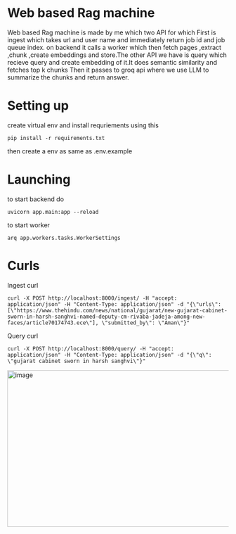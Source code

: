 # **Web based Rag machine**

Web based Rag machine is made by me which two API for which First is ingest which takes url and user name and immediately return job id and job queue index.
on backend it calls a worker which then fetch pages ,extract ,chunk ,create embeddings and store.The other API we have is query which recieve query and create 
embedding of it.It does semantic similarity and fetches top k chunks Then it passes to groq api where we use LLM to summarize the chunks and return answer.

# **Setting up**

create virtual env and install requriements using this

    pip install -r requirements.txt

then create a env as same as .env.example

# **Launching**

to start backend do 

    uvicorn app.main:app --reload

to start worker 

    arq app.workers.tasks.WorkerSettings

# **Curls**

Ingest curl

    curl -X POST http://localhost:8000/ingest/ -H "accept: application/json" -H "Content-Type: application/json" -d "{\"urls\": [\"https://www.thehindu.com/news/national/gujarat/new-gujarat-cabinet-sworn-in-harsh-sanghvi-named-deputy-cm-rivaba-jadeja-among-new-faces/article70174743.ece\"], \"submitted_by\": \"Aman\"}"
Query curl

    curl -X POST http://localhost:8000/query/ -H "accept: application/json" -H "Content-Type: application/json" -d "{\"q\": \"gujarat cabinet sworn in harsh sanghvi\"}"

<img width="1447" height="356" alt="image" src="https://github.com/user-attachments/assets/a04361fb-9abe-43cb-b327-85aeaa3c4453" />

    
